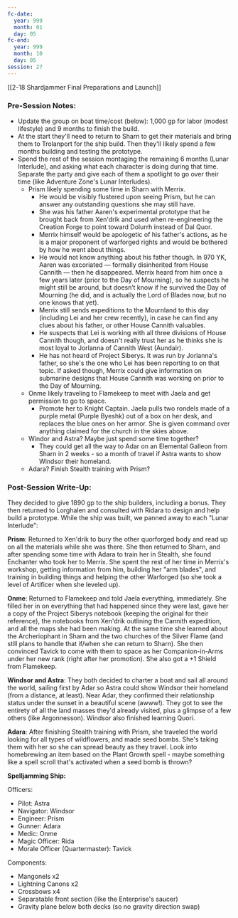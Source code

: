 ```yaml
---
fc-date:
  year: 999
  month: 01
  day: 05
fc-end:
  year: 999
  month: 10
  day: 05
session: 27
---
```

[[2-18  Shardjammer Final Preparations and Launch]]

### Pre-Session Notes:

* Update the group on boat time/cost (below): 1,000 gp for labor (modest lifestyle) and 9 months to finish the build.
* At the start they'll need to return to Sharn to get their materials and bring them to Trolanport for the ship build. Then they'll likely spend a few months building and testing the prototype.
* Spend the rest of the session montaging the remaining 6 months (Lunar Interlude), and asking what each character is doing during that time. Separate the party and give each of them a spotlight to go over their time (like Adventure Zone's Lunar Interludes).
	* Prism likely spending some time in Sharn with Merrix.
		* He would be visibly flustered upon seeing Prism, but he can answer any outstanding questions she may still have.
		* She was his father Aaren's experimental prototype that he brought back from Xen'drik and used when re-engineering the Creation Forge to point toward Dolurrh instead of Dal Quor.
		* Merrix himself would be apologetic of his father's actions, as he is a major proponent of warforged rights and would be bothered by how he went about things.
		* He would not know anything about his father though. In 970 YK, Aaren was excoriated — formally disinherited from House Cannith — then he disappeared. Merrix heard from him once a few years later (prior to the Day of Mourning), so he suspects he might still be around, but doesn’t know if he survived the Day of Mourning (he did, and is actually the Lord of Blades now, but no one knows that yet).
		* Merrix still sends expeditions to the Mournland to this day (including Lei and her crew recently), in case he can find any clues about his father, or other House Cannith valuables.
		* He suspects that Lei is working with all three divisions of House Cannith though, and doesn't really trust her as he thinks she is most loyal to Jorlanna of Cannith West (Aundair).
		* He has not heard of Project Siberys. It was run by Jorlanna's father, so she's the one who Lei has been reporting to on that topic. If asked though, Merrix could give information on submarine designs that House Cannith was working on prior to the Day of Mourning.
	* Onme likely traveling to Flamekeep to meet with Jaela and get permission to go to space.
		* Promote her to Knight Captain. Jaela pulls two rondels made of a purple metal (Purple Byeshk) out of a box on her desk, and replaces the blue ones on her armor. She is given command over anything claimed for the church in the skies above.
	* Windor and Astra? Maybe just spend some time together?
		* They could get all the way to Adar on an Elemental Galleon from Sharn in 2 weeks - so a month of travel if Astra wants to show Windsor their homeland.
	* Adara? Finish Stealth training with Prism?

### Post-Session Write-Up:

They decided to give 1890 gp to the ship builders, including a bonus. They then returned to Lorghalen and consulted with Ridara to design and help build a prototype. While the ship was built, we panned away to each "Lunar Interlude":

**Prism**: Returned to Xen'drik to bury the other quorforged body and read up on all the materials while she was there. She then returned to Sharn, and after spending some time with Adara to train her in Stealth, she found Enchanter who took her to Merrix. She spent the rest of her time in Merrix's workshop, getting information from him, building her "arm blades", and training in building things and helping the other Warforged (so she took a level of Artificer when she leveled up).

**Onme**: Returned to Flamekeep and told Jaela everything, immediately. She filled her in on everything that had happened since they were last, gave her a copy of the Project Siberys notebook (keeping the original for their reference), the notebooks from Xen'drik outlining the Cannith expedition, and all the maps she had been making. At the same time she learned about the Archeriophant in Sharn and the two churches of the Silver Flame (and still plans to handle that if/when she can return to Sharn). She then convinced Tavick to come with them to space as her Companion-in-Arms under her new rank (right after her promotion). She also got a +1 Shield from Flamekeep.

**Windsor and Astra**: They both decided to charter a boat and sail all around the world, sailing first by Adar so Astra could show Windsor their homeland (from a distance, at least). Near Adar, they confirmed their relationship status under the sunset in a beautiful scene (awww!). They got to see the entirety of all the land masses they'd already visited, plus a glimpse of a few others (like Argonnesson). Windsor also finished learning Quori.

**Adara**: After finishing Stealth training with Prism, she traveled the world looking for all types of wildflowers, and made seed bombs. She's taking them with her so she can spread beauty as they travel. Look into homebrewing an item based on the Plant Growth spell - maybe something like a spell scroll that's activated when a seed bomb is thrown?

**Spelljamming Ship:**

Officers:
-   Pilot: Astra
-   Navigator: Windsor
-   Engineer: Prism
-   Gunner: Adara
-   Medic: Onme
-   Magic Officer: Rida
-   Morale Officer (Quartermaster): Tavick

Components:
-   Mangonels x2
-   Lightning Canons x2
-   Crossbows x4
-   Separatable front section (like the Enterprise's saucer)
-   Gravity plane below both decks (so no gravity direction swap)
